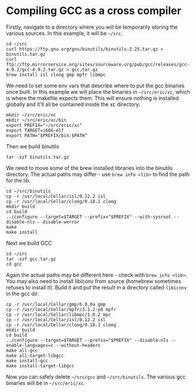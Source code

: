 Compiling GCC as a cross compiler
=================================

Firstly, navigate to a directory where you will be temporarily storing the various sources.
In this example, it will be `~/src`.

    cd ~/src
    curl https://ftp.gnu.org/gnu/binutils/binutils-2.25.tar.gz > binutils.tar.gz
    curl ftp://ftp.mirrorservice.org/sites/sourceware.org/pub/gcc/releases/gcc-4.9.2/gcc-4.9.2.tar.gz > gcc.tar.gz
    brew install isl cloog gmp mpfr libmpc
  
We need to set some env vars that describe where to put the gcc binaries once built.
In this example we will place the binaries in `~/src/eric/xc`, which is where the makefile expects them.
This will ensure nothing is installed globally and it'll all be contained inside the xc directory.

    mkdir ~/src/eric/xc
    mkdir ~/src/eric/xc/bin
    export PREFIX="~/src/eric/xc"
    export TARGET=i686-elf
    export PATH="$PREFIX/bin:$PATH"

Then we build binutils

    tar -xzf binutils.tar.gz
We need to move some of the brew installed libraries into the binutils directory.
The actual paths may differ - use `brew info <lib>` to find the path for the lib.

    cd ~/src/binutils
    cp -r /usr/local/Cellar/isl/0.12.2 isl
    cp -r /usr/local/Cellar/cloog/0.18.1 cloog
    mkdir build
    cd build
    ../configure --target=$TARGET --prefix="$PREFIX" --with-sysroot --disable-nls --disable-werror
    make
    make install
    
Next we build GCC

    cd ~/src
    tar -xzf gcc.tar.gz
    cd gcc

Again the actual paths may be different here - check with `brew info <lib>`.
You may also need to install libiconv from source (homebrew sometimes refuses to install it). Build it and put the result in a directory called `libiconv` in the gcc dir.

    cp -r /usr/local/Cellar/gmp/6.0.0a gmp
    cp -r /usr/local/Cellar/mpfr/3.1.2-p8 mpfr
    cp -r /usr/local/Cellar/libmpc/1.0.2 mpc
    cp -r /usr/local/Cellar/isl/0.12.2 isl
    cp -r /usr/local/Cellar/cloog/0.18.1 cloog
    mkdir build
    cd build
    ../configure --target=$TARGET --prefix="$PREFIX" --disable-nls --enable-languages=c --without-headers
    make all-gcc
    make all-target-libgcc
    make install-gcc
    make install-target-libgcc
    
Now you can safely delete `~/src/gcc` and `~/src/binutils`.
The various gcc binaries will be in `~/src/eric/xc`.
